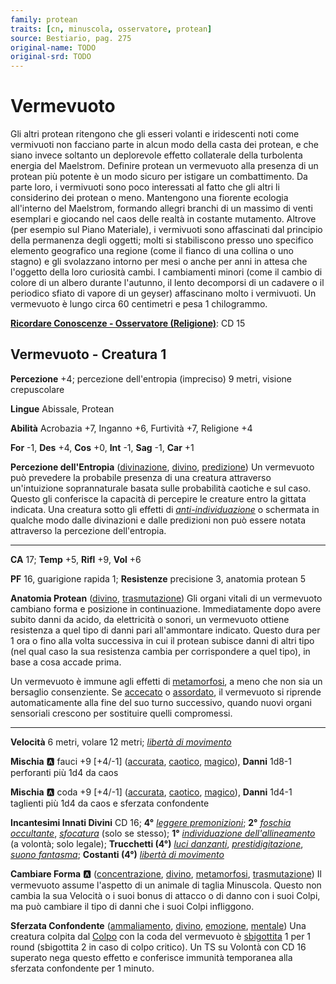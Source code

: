 ```yaml
---
family: protean
traits: [cn, minuscola, osservatore, protean]
source: Bestiario, pag. 275
original-name: TODO
original-srd: TODO
---
```


# Vermevuoto

Gli altri protean ritengono che gli esseri volanti e iridescenti noti come vermivuoti non facciano parte in alcun modo della casta dei protean, e che siano invece soltanto un deplorevole effetto collaterale della turbolenta energia del Maelstrom. Definire protean un vermevuoto alla presenza di un protean più potente è un modo sicuro per istigare un combattimento. Da parte loro, i vermivuoti sono poco interessati al fatto che gli altri li considerino dei protean o meno. Mantengono una fiorente ecologia all'interno del Maelstrom, formando allegri branchi di un massimo di venti esemplari e giocando nel caos delle realtà in costante mutamento. Altrove (per esempio sul Piano Materiale), i vermivuoti sono affascinati dal principio della permanenza degli oggetti; molti si stabiliscono presso uno specifico elemento geografico una regione (come il fianco di una collina o uno stagno) e gli svolazzano intorno per mesi o anche per anni in attesa che l'oggetto della loro curiosità cambi. I cambiamenti minori (come il cambio di colore di un albero durante l'autunno, il lento decomporsi di un cadavere o il periodico sfiato di vapore di un geyser) affascinano molto i vermivuoti. Un vermevuoto è lungo circa 60 centimetri e pesa 1 chilogrammo.

**[Ricordare Conoscenze - Osservatore (Religione)](/azioni/ricordare-conoscenze)**: CD 15

## Vermevuoto - Creatura 1

**Percezione** +4; percezione dell'entropia (impreciso) 9 metri, visione crepuscolare

**Lingue** Abissale, Protean

**Abilità** Acrobazia +7, Inganno +6, Furtività +7, Religione +4

**For** -1, **Des** +4, **Cos** +0, **Int** -1, **Sag** -1, **Car** +1

**Percezione dell'Entropia** ([divinazione](/tratti/divinazione), [divino](/tratti/divino), [predizione](/tratti/predizione)) Un vermevuoto può prevedere la probabile presenza di una creatura attraverso un'intuizione soprannaturale basata sulle probabilità caotiche e sul caso. Questo gli conferisce la capacità di percepire le creature entro la gittata indicata. Una creatura sotto gli effetti di *[anti-individuazione](/incantesimi/anti-individuazione)* o schermata in qualche modo dalle divinazioni e dalle predizioni non può essere notata attraverso la percezione dell'entropia.

***

**CA** 17; **Temp** +5, **Rifl** +9, **Vol** +6

**PF** 16, guarigione rapida 1; **Resistenze** precisione 3, anatomia protean 5

**Anatomia Protean** ([divino](/tratti/divino), [trasmutazione](/tratti/trasmutazione)) Gli organi vitali di un vermevuoto cambiano forma e posizione in continuazione. Immediatamente dopo avere subito danni da acido, da elettricità o sonori, un vermevuoto ottiene resistenza a quel tipo di danni pari all'ammontare indicato. Questo dura per 1 ora o fino alla volta successiva in cui il protean subisce danni di altri tipo (nel qual caso la sua resistenza cambia per corrispondere a quel tipo), in base a cosa accade prima.

Un vermevuoto è immune agli effetti di [metamorfosi](/tratti/metamorfosi), a meno che non sia un bersaglio consenziente. Se [accecato](/condizioni/accecato) o [assordato](/condizioni/assordato), il vermevuoto si riprende automaticamente alla fine del suo turno successivo, quando nuovi organi sensoriali crescono per sostituire quelli compromessi.

***

**Velocità** 6 metri, volare 12 metri; *[libertà di movimento](/incantesimi/liberta-di-movimento)*

**Mischia** :a: fauci +9 \[+4/-1] ([accurata](/tratti/accurata), [caotico](/tratti/caotico), [magico](/tratti/magico)), **Danni** 1d8-1 perforanti più 1d4 da caos

**Mischia** :a: coda +9 \[+4/-1] ([accurata](/tratti/accurata), [caotico](/tratti/caotico), [magico](/tratti/magico)), **Danni** 1d4-1 taglienti più 1d4 da caos e sferzata confondente

**Incantesimi Innati Divini** CD 16; **4°** *[leggere premonizioni](/incantesimi/leggere-premonizioni)*; **2°** *[foschia occultante](/incantesimi/foschia-occultante)*, *[sfocatura](/incantesimi/sfocatura)* (solo se stesso); **1°** *[individuazione dell'allineamento](/incantesimi/individuazione-dellallineamento)* (a volontà; solo legale); **Trucchetti (4°)** *[luci danzanti](/incantesimi/luci-danzanti)*, *[prestidigitazione](/incantesimi/prestidigitazione)*, *[suono fantasma](/incantesimi/suono-fantasma)*; **Costanti (4°)** *[libertà di movimento](/incantesimi/liberta-di-movimento)*

**Cambiare Forma** :a: ([concentrazione](/tratti/concentrazione), [divino](/tratti/divino), [metamorfosi](/tratti/metamorfosi), [trasmutazione](/tratti/trasmutazione)) Il vermevuoto assume l'aspetto di un animale di taglia Minuscola. Questo non cambia la sua Velocità o i suoi bonus di attacco o di danno con i suoi Colpi, ma può cambiare il tipo di danni che i suoi Colpi infliggono.

**Sferzata Confondente** ([ammaliamento](/tratti/ammaliamento), [divino](/tratti/divino), [emozione](/tratti/emozione), [mentale](/tratti/mentale)) Una creatura colpita dal [Colpo](/azioni/colpire) con la coda del vermevuoto è [sbigottita](/condizioni/sbigottito) 1 per 1 round (sbigottita 2 in caso di colpo critico). Un TS su Volontà con CD 16 superato nega questo effetto e conferisce immunità temporanea alla sferzata confondente per 1 minuto.

